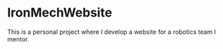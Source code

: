 # IronMechWebsite
This is a personal project where I develop a website for a robotics team I mentor.
